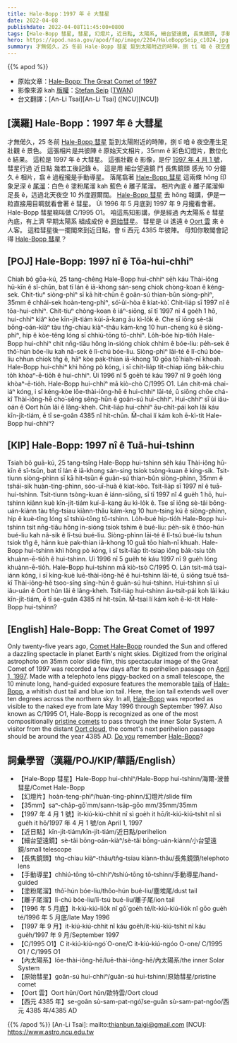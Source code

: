 ```yaml
---
title: Hale-Bopp：1997 年 ê 大彗星
date: 2022-04-08
publishdate: 2022-04-08T11:45:00+0800
tags: [Hale-Bopp 彗星, 彗星, 幻燈片, 近日點, 太陽系, 細台望遠鏡, 長焦鏡頭, 手動導星, 離子尾溜, 塗粉尾溜, 內太陽系, 原始彗星, Oort 雲]
hero: https://apod.nasa.gov/apod/fap/image/2204/HaleBoppSeip_c1024.jpg
summary: 才無偌久，25 冬前 Hale-Bopp 彗星 踅到太陽附近的時陣，捌 tī 咱 ê 夜空產生足壯觀 ê 景色。
---
```


{{% apod %}}

- 原始文章：[Hale-Bopp: The Great Comet of 1997](https://apod.nasa.gov/apod/ap220408.html)
- 影像來源 kah [版權][copyright]：[Stefan Seip](http://www.astromeeting.de/) ([TWAN](https://twanight.org/profile/stefan-seip/))
- 台文翻譯：[An-Li Tsai][An-Li Tsai] ([NCU][NCU])

## [漢羅] Hale-Bopp：1997 年 ê 大彗星
才無偌久，25 冬前 [Hale-Bopp 彗星][Comet Hale-Bopp] 踅到太陽附近的時陣，捌 tī 咱 ê 夜空產生足壯觀 ê 景色。
這張相片是共彼陣 ê 原始天文相片，35mm ê 彩色幻燈片，數位化 ê 結果。
這粒是 1997 年 ê 大彗星。
這張壯觀 ê 影像，是佇 [1997 年 4 月 1 號][April 1, 1997]，彗星行過 近日點 幾若工後記錄 ê。
這是用 細台望遠鏡 鬥 長焦鏡頭 感光 10 分鐘久 ê 相片，翕 ê 過程攏是手動導星。
落尾翕著 [Hale-Bopp 彗星][Hale-Bopp 1] 這兩條 hŏng 印象足深 ê [尾溜][tails]：白色 ê 塗粉尾溜 kah 藍色 ê 離子尾溜。
相片內底 ê 離子尾溜伸足長 ê，迒過北天夜空 10 外度遐爾闊。
[Hale-Bopp 彗星][Hale-Bopp 2] 去 hŏng 報講，伊是一粒直接用目睭就看會著 ê 彗星。
Ùi 1996 年 5 月底到 1997 年 9 月攏看會著。
Hale-Bopp 彗星嘛叫做 C/1995 O1。
咱這馬知影講，伊是經過 內太陽系 ê 彗星 內底，有上濟 早期太陽系 組成成份 ê [原始彗星][pristine comets]。
彗星是 ùi 遙遠 ê [Oort 雲][Oort cloud] 來 ê 人客。
這粒彗星後一擺閣來到近日點，會 tī 西元 4385 年彼陣。
毋知你敢閣會記得 [Hale-Bopp 彗星][Hale-Bopp 3]？

## [POJ] Hale-Bopp: 1997 nî ê Tōa-hui-chhiⁿ
Chiah bô gōa-kú, 25 tang-chêng Hale-Bopp hui-chhiⁿ se̍h káu Thài-iông hū-kīn ê sî-chūn, bat tī lán ê iā-khong sán-seng chiok chòng-koan ê kéng-sek.
Chit-tiuⁿ siòng-phìⁿ sī kā hit-chūn ê goân-sú thian-bûn siòng-phìⁿ, 35mm ê chhái-sek hoàn-teng-phìⁿ, só͘-ūi-hòa ê kiat-kò͘.
Chit-lia̍p sī 1997 nî ê tōa-hui-chhiⁿ.
Chit-tiuⁿ chòng-koan ê iáⁿ-siōng, sī tī 1997 nî 4 goe̍h 1 hō, hui-chhiⁿ kiâⁿ kòe kīn-ji̍t-tiám kúi-ā-kang āu kì-lo̍k ê.
Che sī iōng sè-tâi bōng-oán-kiàⁿ tàu tn̂g-chiau kiàⁿ-thâu kám-kng 10 hun-cheng kú ê siòng-phìⁿ, hip ê kòe-têng lóng sī chhiú-tōng tō-chhiⁿ.
Lo̍h-bóe hip-tio̍h Hale-Bopp hui-chhiⁿ chit nn̄g-tiâu hŏng ìn-sióng chiok chhim ê bóe-liu: pe̍h-sek ê thô͘-hún bóe-liu kah nâ-sek ê lî-chú bóe-liu.
Siòng-phìⁿ lāi-té ê lî-chú bóe-liu chhun chiok tn̂g ê, hāⁿ kòe pak-thian iā-khong 10 gōa tō͘ hiah-nī khoah.
Hale-Bopp hui-chhiⁿ khì hŏng pò kóng, i sī chi̍t-lia̍p ti̍t-chiap iōng ba̍k-chiu to̍h khòaⁿ-ē-tio̍h ê hui-chhiⁿ.
Ùi 1996 nî 5 goe̍h té káu 1997 nî 9 goe̍h lóng khòaⁿ-ē-tio̍h.
Hale-Bopp hui-chhiⁿ mā kiò-chò C/1995 O1.
Lán chit-má chai-iáⁿ kóng, i sī kéng-kòe lōe-thài-iông-hē ê hui-chhiⁿ lāi-té, ū siōng chōe chá-kî Thài-iông-hē cho͘-sêng sêng-hūn ê goân-sú hui-chhiⁿ.
Hui-chhiⁿ sī ùi iâu-oán ê Oort hûn lâi ê lâng-kheh.
Chit-lia̍p hui-chhiⁿ āu-chi̍t-pái koh lâi káu kīn-ji̍t-tiám, ē tī se-goân 4385 nî hit-chūn.
M̄-chai lí kám koh ē-kì-tit Hale-Bopp hui-chhiⁿ?

## [KIP] Hale-Bopp: 1997 nî ê Tuā-hui-tshinn
Tsiah bô guā-kú, 25 tang-tsîng Hale-Bopp hui-tshinn se̍h káu Thài-iông hū-kīn ê sî-tsūn, bat tī lán ê iā-khong sán-sing tsiok tsòng-kuan ê kíng-sik.
Tsit-tiunn siòng-phìnn sī kā hit-tsūn ê guân-sú thian-bûn siòng-phìnn, 35mm ê tshái-sik huàn-ting-phìnn, sóo-uī-huà ê kiat-kòo.
Tsit-lia̍p sī 1997 nî ê tuā-hui-tshinn.
Tsit-tiunn tsòng-kuan ê iánn-siōng, sī tī 1997 nî 4 gue̍h 1 hō, hui-tshinn kiânn kuè kīn-ji̍t-tiám kuí-ā-kang āu kì-lo̍k ê.
Tse sī iōng sè-tâi bōng-uán-kiànn tàu tn̂g-tsiau kiànn-thâu kám-kng 10 hun-tsing kú ê siòng-phìnn, hip ê kuè-tîng lóng sī tshiú-tōng tō-tshinn.
Lo̍h-bué hip-tio̍h Hale-Bopp hui-tshinn tsit nn̄g-tiâu hŏng ìn-sióng tsiok tshim ê bué-liu: pe̍h-sik ê thôo-hún bué-liu kah nâ-sik ê lî-tsú bué-liu.
Siòng-phìnn lāi-té ê lî-tsú bué-liu tshun tsiok tn̂g ê, hānn kuè pak-thian iā-khong 10 guā tōo hiah-nī khuah.
Hale-Bopp hui-tshinn khì hŏng pò kóng, i sī tsi̍t-lia̍p ti̍t-tsiap iōng ba̍k-tsiu to̍h khuànn-ē-tio̍h ê hui-tshinn.
Uì 1996 nî 5 gue̍h té káu 1997 nî 9 gue̍h lóng khuànn-ē-tio̍h.
Hale-Bopp hui-tshinn mā kiò-tsò C/1995 O.
Lán tsit-má tsai-iánn kóng, i sī kíng-kuè luē-thài-iông-hē ê hui-tshinn lāi-té, ū siōng tsuē tsá-kî Thài-iông-hē tsoo-sîng sîng-hūn ê guân-sú hui-tshinn.
Hui-tshinn sī uì iâu-uán ê Oort hûn lâi ê lâng-kheh.
Tsit-lia̍p hui-tshinn āu-tsi̍t-pái koh lâi káu kīn-ji̍t-tiám, ē tī se-guân 4385 nî hit-tsūn.
M̄-tsai lí kám koh ē-kì-tit Hale-Bopp hui-tshinn?

## [English] Hale-Bopp: The Great Comet of 1997

Only twenty-five years ago, [Comet Hale-Bopp][Comet Hale-Bopp] rounded the Sun and offered a dazzling spectacle in planet Earth's night skies.
Digitized from the original astrophoto on 35mm color slide film, this spectacular image of the Great Comet of 1997 was recorded a few days after its perihelion passage on [April 1, 1997][April 1, 1997].
Made with a telephoto lens piggy-backed on a small telescope, the 10 minute long, hand-guided exposure features the memorable [tails][tails] of [Hale-Bopp][Hale-Bopp 1], a whitish dust tail and blue ion tail.
Here, the ion tail extends well over ten degrees across the northern sky.
In all, [Hale-Bopp][Hale-Bopp 2] was reported as visible to the naked eye from late May 1996 through September 1997.
Also known as C/1995 O1, Hale-Bopp is recognized as one of the most compositionally [pristine comets][pristine comets] to pass through the inner Solar System.
A visitor from the distant [Oort cloud][Oort cloud], the comet's next perihelion passage should be around the year 4385 AD.
[Do you][Do you] remember [Hale-Bopp][Hale-Bopp 3]?

## 詞彙學習（漢羅/POJ/KIP/華語/English）
- 【Hale-Bopp 彗星】Hale-Bopp hui-chhiⁿ/Hale-Bopp hui-tshinn/海爾-波普彗星/Comet Hale-Bopp
- 【幻燈片】hoàn-teng-phìⁿ/huàn-ting-phìnn/幻燈片/slide film
- 【35mm】saⁿ-cha̍p-gō͘ mm/sann-tsa̍p-gōo mm/35mm/35mm
- 【1997 年 4 月 1 號】i̍t-kiú-kiú-chhit nî sì goe̍h it hō/i̍t-kiú-kiú-tshit nî sì gue̍h it hō/1997 年 4 月 1 號/on April 1, 1997
- 【近日點】kīn-ji̍t-tiám/kīn-ji̍t-tiám/近日點/perihelion
- 【細台望遠鏡】sè-tâi bōng-oán-kiàⁿ/sè-tâi bōng-uán-kiànn/小台望遠鏡/small telescope
- 【長焦鏡頭】tn̂g-chiau kiàⁿ-thâu/tn̂g-tsiau kiànn-thâu/長焦鏡頭/telephoto lens
- 【手動導星】chhiú-tōng tō-chhiⁿ/tshiú-tōng tō-tshinn/手動導星/hand-guided
- 【塗粉尾溜】thô͘-hún bóe-liu/thôo-hún bué-liu/塵埃尾/dust tail
- 【離子尾溜】lî-chú bóe-liu/lî-tsú bué-liu/離子尾/ion tail
- 【1996 年 5 月底】i̍t-kiú-kiú-lio̍k nî gō͘ goe̍h té/i̍t-kiú-kiú-lio̍k nî gōo gue̍h té/1996 年 5 月底/late May 1996
- 【1997 年 9 月】it-kiú-kiú-chhit nî káu goe̍h/it-kiú-kiú-tshit nî káu gue̍h/1997 年 9 月/September 1997
- 【C/1995 O1】C it-kiú-kiú-ngó͘ O-one/C it-kiú-kiú-ngóo O-one/ C/1995 O1 / C/1995 O1
- 【內太陽系】lōe-thài-iông-hē/luē-thài-iông-hē/內太陽系/the inner Solar System
- 【原始彗星】goân-sú hui-chhiⁿ/guân-sú hui-tshinn/原始彗星/pristine comet
- 【Oort 雲】Oort hûn/Oort hûn/歐特雲/Oort cloud
- 【西元 4385 年】se-goân sù-sam-pat-ngó͘/se-guân sù-sam-pat-ngóo/西元 4385 年/4385 AD


{{% /apod %}}
[An-Li Tsai]: mailto:thianbun.taigi@gmail.com
[NCU]: https://www.astro.ncu.edu.tw

[copyright]: https://apod.nasa.gov/apod/fap/lib/about_apod.html#srapply

[Comet Hale-Bopp]:https://en.wikipedia.org/wiki/Comet_Hale%E2%80%93Bopp
[April 1, 1997]:https://earthsky.org/space/this-date-in-science-comet-hale-bopp/
[tails]:http://www2.ess.ucla.edu/~jewitt/tail.html
[Hale-Bopp 1]:https://apod.nasa.gov/apod/ap700320.html
[Hale-Bopp 2]:https://apod.nasa.gov/apod/ap970328.html
[pristine comets]:https://www.eso.org/public/news/eso2106/
[Oort cloud]:https://solarsystem.nasa.gov/solar-system/oort-cloud/overview/
[Do you]:https://apod.nasa.gov/apod/ap070331.html
[Hale-Bopp 3]:https://apod.nasa.gov/apod/ap950820.html

